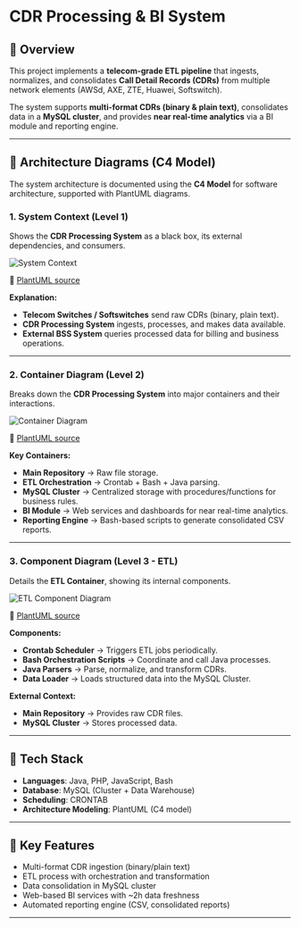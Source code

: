 # CDR Processing & BI System

## 📘 Overview
This project implements a **telecom-grade ETL pipeline** that ingests, normalizes, and consolidates **Call Detail Records (CDRs)** from multiple network elements (AWSd, AXE, ZTE, Huawei, Softswitch).  

The system supports **multi-format CDRs (binary & plain text)**, consolidates data in a **MySQL cluster**, and provides **near real-time analytics** via a BI module and reporting engine.

---

## 📐 Architecture Diagrams (C4 Model)

The system architecture is documented using the **C4 Model** for software architecture, supported with PlantUML diagrams.

### 1. System Context (Level 1)
Shows the **CDR Processing System** as a black box, its external dependencies, and consumers.

![System Context](./diagrams/cdr_system_context.png)

📄 [PlantUML source](./docs/C4_L1.puml)

**Explanation:**
- **Telecom Switches / Softswitches** send raw CDRs (binary, plain text).  
- **CDR Processing System** ingests, processes, and makes data available.  
- **External BSS System** queries processed data for billing and business operations.  

---

### 2. Container Diagram (Level 2)
Breaks down the **CDR Processing System** into major containers and their interactions.

![Container Diagram](./diagrams/cdr_container.png)

📄 [PlantUML source](./docs/C4_L2.puml)

**Key Containers:**
- **Main Repository** → Raw file storage.  
- **ETL Orchestration** → Crontab + Bash + Java parsing.  
- **MySQL Cluster** → Centralized storage with procedures/functions for business rules.  
- **BI Module** → Web services and dashboards for near real-time analytics.  
- **Reporting Engine** → Bash-based scripts to generate consolidated CSV reports.  

---

### 3. Component Diagram (Level 3 - ETL)
Details the **ETL Container**, showing its internal components.

![ETL Component Diagram](./diagrams/cdr_etl_component.png)

📄 [PlantUML source](./docs/C4_L3.puml)

**Components:**
- **Crontab Scheduler** → Triggers ETL jobs periodically.  
- **Bash Orchestration Scripts** → Coordinate and call Java processes.  
- **Java Parsers** → Parse, normalize, and transform CDRs.  
- **Data Loader** → Loads structured data into the MySQL Cluster.  

**External Context:**
- **Main Repository** → Provides raw CDR files.  
- **MySQL Cluster** → Stores processed data.  

---

## 🔧 Tech Stack

- **Languages**: Java, PHP, JavaScript, Bash  
- **Database**: MySQL (Cluster + Data Warehouse)  
- **Scheduling**: CRONTAB  
- **Architecture Modeling**: PlantUML (C4 model)  

---

## 🚀 Key Features

- Multi-format CDR ingestion (binary/plain text)  
- ETL process with orchestration and transformation  
- Data consolidation in MySQL cluster  
- Web-based BI services with ~2h data freshness  
- Automated reporting engine (CSV, consolidated reports)  

---